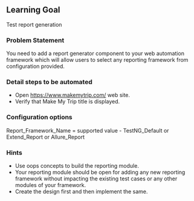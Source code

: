 ## Learning Goal
Test report generation

### Problem Statement
You need to add a report generator component to your web automation framework which will allow users to select any reporting framework from configuration provided.

### Detail steps to be automated
- Open https://www.makemytrip.com/ web site.
- Verify that Make My Trip title is displayed.

### Configuration options
Report_Framework_Name = supported value - TestNG_Default or Extend_Report or Allure_Report

### Hints
- Use oops concepts to build the reporting module.
- Your reporting module should be open for adding any new reporting framework without impacting the existing test cases or any other modules of your framework.
- Create the design first and then implement the same.
